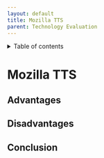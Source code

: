 ```yaml
---
layout: default
title: Mozilla TTS
parent: Technology Evaluation
---
```


<details close markdown="block">
  <summary>
    Table of contents
  </summary>
  {: .text-delta }
1. TOC
{:toc}
</details>


# Mozilla TTS

## Advantages

## Disadvantages

## Conclusion
